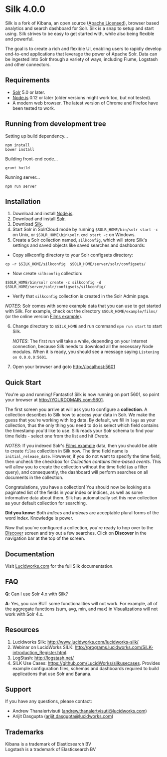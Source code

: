 # Silk 4.0.0

Silk is a fork of Kibana, an open source ([Apache Licensed](https://github.com/LucidWorks/silk/blob/dev/LICENSE.md)), browser based analytics and search dashboard for Solr. Silk is a snap to setup and start using. Silk strives to be easy to get started with, while also being flexible and powerful.

The goal is to create a rich and flexible UI, enabling users to rapidly develop end-to-end applications that leverage the power of Apache Solr. Data can be ingested into Solr through a variety of ways, including Flume, Logstash and other connectors.

## Requirements

- [Solr](http://lucene.apache.org/solr/mirrors-solr-latest-redir.html) 5.0 or later.
- [Node.js](https://nodejs.org/) 0.12 or later (older versions might work too, but not tested).
- A modern web browser. The latest version of Chrome and Firefox have been tested to work.

## Running from development tree

Setting up build dependency...

```
npm install
bower install
```

Building front-end code...

```
grunt build
```

Running server...

```
npm run server
```

## Installation

1. Download and install [Node.js](https://nodejs.org/).
2. Download and install [Solr](http://lucene.apache.org/solr/mirrors-solr-latest-redir.html).
3. Download [Silk](https://github.com/LucidWorks/silk).
4. Start Solr in SolrCloud mode by running `$SOLR_HOME/bin/solr start -c` on Unix, or `$SOLR_HOME\bin\solr.cmd start -c` on Windows.
5. Create a Solr collection named, `silkconfig`, which will store Silk's settings and saved objects like saved searches and dashboards:
  * Copy silkconfig directory to your Solr configsets directory:

  ```
  cp -r $SILK_HOME/silkconfig  $SOLR_HOME/server/solr/configsets/
  ```

  * Now create `silkconfig` collection:

  ```
  $SOLR_HOME/bin/solr create -c silkconfig -d $SOLR_HOME/server/solr/configsets/silkconfig/
  ```

  * Verify that `silkconfig` collection is created in the Solr Admin page.

  _NOTES_: Solr comes with some example data that you can use to get started with Silk. For example, check out the directory `$SOLR_HOME/example/films/` (or the online version [Films example](https://github.com/apache/lucene-solr/tree/trunk/solr/example/films)).

6. Change directory to `$SILK_HOME` and run command `npm run start` to start Silk.

    _NOTES_: The first run will take a while, depending on your Internet connection, because Silk needs to download all the necessary Node modules. When it is ready, you should see a message saying `Listening on 0.0.0.0:5601`.
7. Open your browser and goto [http://localhost:5601](http://localhost:5601)

## Quick Start

You're up and running! Fantastic! Silk is now running on port 5601, so point your browser at http://YOURDOMAIN.com:5601.

The first screen you arrive at will ask you to configure a **collection**. A collection describes to Silk how to access your data in Solr. We make the guess that you're working with log data. By default, we fill in `logs` as your collection, thus the only thing you need to do is select which field contains the timestamp you'd like to use. Silk reads your Solr schema to find your time fields - select one from the list and hit *Create*.

_NOTES_: If you indexed Solr's [Films example](https://github.com/apache/lucene-solr/tree/trunk/solr/example/films) data, then you should be able to create `films` collection in Silk now. The time field name is `initial_release_date`. However, if you do not want to specify the time field, then uncheck the checkbox for _Collection contains time-based events_. This will allow you to create the collection without the time field (as a filter query), and consequently, the dashboard will perform searches on all documents in the collection.

Congratulations, you have a collection! You should now be looking at a paginated list of the fields in your index or indices, as well as some informative data about them. Silk has automatically set this new collection as your default collection for searching.

**Did you know:** Both *indices* and *indexes* are acceptable plural forms of the word *index*. Knowledge is power.

Now that you've configured a collection, you're ready to hop over to the [Discover](#discover) screen and try out a few searches. Click on **Discover** in the navigation bar at the top of the screen.

## Documentation

Visit [Lucidworks.com](http://lucidworks.com/) for the full Silk documentation.

## FAQ

__Q__: Can I use Solr 4.x with Silk?

__A__: Yes, you can BUT some functionalities will not work. For example, all of the aggregate functions (sum, avg, min, and max) in Visualizations will not work with Solr 4.x.

## Resources

1.	Lucidworks Silk: http://www.lucidworks.com/lucidworks-silk/
2.	Webinar on LucidWorks SILK: http://programs.lucidworks.com/SiLK-introduction_Register.html.
3.	LogStash: http://logstash.net/
4.	SILK Use Cases: https://github.com/LucidWorks/silkusecases. Provides example configuration files, schemas and dashboards required to build applications that use Solr and Banana.

## Support

If you have any questions, please contact:
- Andrew Thanalertvisuti (andrew.thanalertvisuti@lucidworks.com)
- Arijit Dasgupta (arijit.dasgupta@lucidworks.com)

## Trademarks

Kibana is a trademark of Elasticsearch BV  
Logstash is a trademark of Elasticsearch BV
